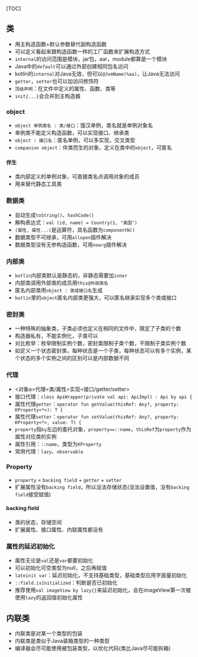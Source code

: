 [TOC]

## 类
* 用主构造函数+默认参数替代副构造函数
* 可以定义看起来跟构造函数一样的工厂函数来扩展构造方式
* `internal`的访问范围是模块，jar包，aar，module都算是一个模块
* Java中的`default`可以通过外部创建相同包名访问
* kotlin的`internal`对Java无效，但可以`@JvmName(%aa)`，让Java无法访问
* `getter`，`setter`也可以加访问修饰符
* `顶级声明`：在文件中定义的属性、函数、类等
* `init{...}`会合并到主构造器

### object
* `object 单例类名 : 类/接口`：饿汉单例，类名就是单例对象名
* 单例类不能定义构造函数，可以实现接口、继承类
* `object : 接口名`：匿名单例，可以多实现，交叉类型
* `companion object`：伴类而生的对象，定义在类中的`object`，可匿名

#### 伴生
* 类内部定义的单例对象，可直接类名点调用对象的成员
* 用来替代静态工具类

### 数据类
* 自动生成`toString()`、`hashCode()`
* 解构表达式：`val (id, name) = Country(1, "美国")`
* `(属性, 属性...)`是运算符，具名函数为`componentN()`
* 数据类型不可继承，可用`allopen`插件解决
* 数据类型没有无参构造函数，可用`noarg`插件解决

### 内部类
* `kotlin`内部类默认是静态的，非静态需要加`inner`
* 内部类调用外部类的成员用`this@外部类名`
* 匿名内部类用`object : 类或接口名`生成
* `kotlin`里的`object`匿名内部类更强大，可以匿名继承实现多个类或接口

### 密封类
* 一种特殊的抽象类，子类必须也定义在相同的文件中，限定了子类的个数
* 构造器私有，不能实例化，子类可以
* 对比枚举：枚举限制实例个数，密封类限制子类个数，不限制子类实例个数
* 如定义一个状态密封类，每种状态是一个子类，每种状态可以有多个实例，某个状态的多个实例之间的区别可以是内部数据不同

### 代理
* <对象a>代理<类/属性>实现<接口/getter/setter>
* 接口代理：`class ApiWrapper(private val api: ApiImpl) : Api by api {`
* 属性代理`getter`：`operator fun getValue(thisRef: Any?, property: KProperty<*>): T {`
* 属性代理`setter`：`operator fun setValue(thisRef: Any?, property: KProperty<*>, value: T) {`
* `property`指`by`左边的委托对象，`property==::name`，`thisRef`为`property`作为属性对应类的实例
* 属性引用：`::name`，类型为`KProperty`
* 常用代理：`lazy`、`observable`

### Property
* `property` = `backing field` + `getter` + `setter`
* 扩展属性没有`backing field`，所以没法存储状态(没法设置值，没有`backing field`接受赋值)

#### backing field
* 类的状态，存储空间
* 扩展属性、接口属性、内联属性都没有

### 属性的延迟初始化
* 属性无论是`val`还是`var`都要初始化
* 可以初始化可空类型为null，之后再赋值
* `lateinit var`：延迟初始化，不支持基础类型，基础类型应用字面量初始化
* `::field.isInitialized`：判断是否已初始化
* 推荐使用`val imageView by lazy{}`来延迟初始化，会在imageView第一次被使用`lazy`的返回值初始化属性

## 内联类
* 内联类是对某一个类型的包装
* 内联类是类似于Java装箱类型的一种类型
* 编译器会尽可能使用被包装类型，以优化代码(类比Java尽可能拆箱)